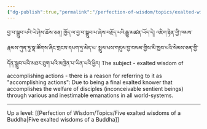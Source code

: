 ```yaml
---
{"dg-publish":true,"permalink":"/perfection-of-wisdom/topics/exalted-wisdom-of-accomplishing-actions/"}
---
```


བྱ་བ་སྒྲུབ་པའི་ཡེ་ཤེས་ཆོས་ཅན། ཁྱོད་ལ་བྱ་བ་སྒྲུབ་པ་ཞེས་བརྗོད་པའི་རྒྱུ་མཚན་ཡོད་དེ། འཇིག་རྟེན་གྱི་ཁམས་རྣམས་ཀུན་ཏུ་སྣ་ཚོགས་ཞིང་གྲངས་དཔག་ཏུ་མེད་པ་
སྤྲུལ་པས་གདུལ་བྱ་བསམ་གྱིས་མི་ཁྱབ་པའི་སེམས་ཅན་གྱི་དོན་སྒྲུབ་པའི་མཐར་ཐུག་པའི་མཁྱེན་པ་ཡིན་པའི་ཕྱིར།
The subject - exalted wisdom of accomplishing actions - there is a reason for referring to it as "accomplishing actions": Due to being a final exalted knower that accomplishes the welfare of disciples (inconceivable sentient beings) through various and inestimable emanations in all world-systems.


---
Up a level: [[Perfection of Wisdom/Topics/Five exalted wisdoms of a Buddha\|Five exalted wisdoms of a Buddha]]